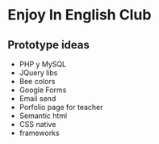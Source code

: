 # Enjoy In English Club

## Prototype ideas

- PHP y MySQL
- JQuery libs
- Bee colors
- Google Forms
- Email send
- Porfolio page for teacher
- Semantic html
- CSS native
- frameworks
